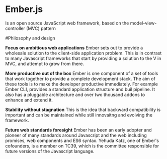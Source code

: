 # Ember.js 
  Is an open source JavaScript web framework, based on the model-view-controller (MVC) pattern

#Philosophy and design

**Focus on ambitious web applications**
  Ember sets out to provide a wholesale solution to the client-side application problem. This is in contrast to many Javascript frameworks that start by providing a solution to the V in MVC, and attempt to grow from there. 

**More productive out of the box**
  Ember is one component of a set of tools that work together to provide a complete development stack. The aim of these tools is to make the developer productive immediately. For example Ember CLI, provides a standard application structure and buil pipeline. It also has a pluggable architecture and over two thousand addons to enhance and extend it. 

**Stability without stagnation**
  This is the idea that backward compatibility is important and can be maintained while still innovaitng and evolving the framework.

**Future web standards foresight**
  Ember has been an early adopter and pioneer of many standards around Javascript and the web including promises, web components and ES6 syntax. Yehuda Katz, one of Ember's cofounders, is a member on TC39, which is the committee responsible for future versions of the Javascript language. 

